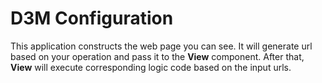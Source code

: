 D3M Configuration
=================

This application constructs the web page you can see. It will generate url based on your operation and pass it to the **View** component.
After that, **View** will execute corresponding logic code based on the input urls.